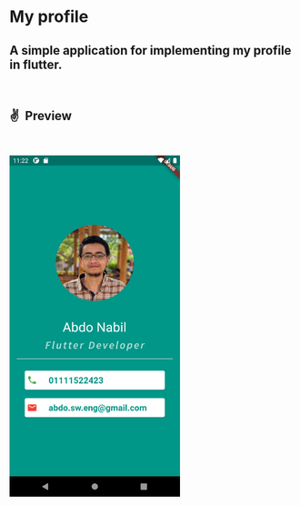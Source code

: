 
# My profile

## A simple application for implementing my profile in flutter.

&ensp;


## ✌&ensp;Preview

&ensp;


<img src=screenshots/image.png  width="300" height = "600"/>
